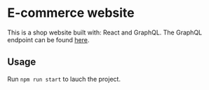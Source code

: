 # E-commerce website

This is a shop website built with: React and GraphQL.
The GraphQL endpoint can be found [here](https://github.com/scandiweb/junior-react-endpoint).

## Usage
Run ```npm run start``` to lauch the project.
